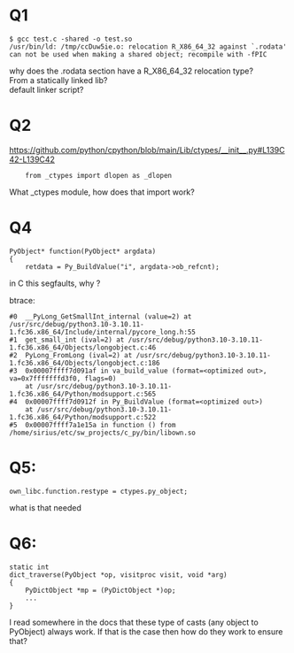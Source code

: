 # Q1
```
$ gcc test.c -shared -o test.so  
/usr/bin/ld: /tmp/ccDuw5ie.o: relocation R_X86_64_32 against `.rodata' can not be used when making a shared object; recompile with -fPIC 
```
why does the .rodata section have a R_X86_64_32 relocation type?   
	From a statically linked lib?   
	default linker script?

# Q2
https://github.com/python/cpython/blob/main/Lib/ctypes/__init__.py#L139C42-L139C42
```
    from _ctypes import dlopen as _dlopen
```
What _ctypes module, how does that import work?

# Q4
```
PyObject* function(PyObject* argdata)
{
	retdata = Py_BuildValue("i", argdata->ob_refcnt);

```

in C this segfaults, why ?

btrace:
```
#0  __PyLong_GetSmallInt_internal (value=2) at /usr/src/debug/python3.10-3.10.11-1.fc36.x86_64/Include/internal/pycore_long.h:55
#1  get_small_int (ival=2) at /usr/src/debug/python3.10-3.10.11-1.fc36.x86_64/Objects/longobject.c:46
#2  PyLong_FromLong (ival=2) at /usr/src/debug/python3.10-3.10.11-1.fc36.x86_64/Objects/longobject.c:186
#3  0x00007ffff7d091af in va_build_value (format=<optimized out>, va=0x7fffffffd3f0, flags=0)
    at /usr/src/debug/python3.10-3.10.11-1.fc36.x86_64/Python/modsupport.c:565
#4  0x00007ffff7d0912f in Py_BuildValue (format=<optimized out>)
    at /usr/src/debug/python3.10-3.10.11-1.fc36.x86_64/Python/modsupport.c:522
#5  0x00007ffff7a1e15a in function () from /home/sirius/etc/sw_projects/c_py/bin/libown.so

```

# Q5:
```
own_libc.function.restype = ctypes.py_object;
```

what is that needed

# Q6:
```
static int
dict_traverse(PyObject *op, visitproc visit, void *arg)
{
    PyDictObject *mp = (PyDictObject *)op;
    ...
}
```

I read somewhere in the docs that these type of casts (any object to PyObject) always
work. If that is the case then how do they work to ensure that?